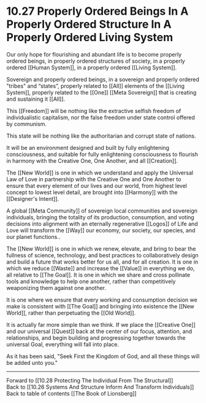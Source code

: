 # 10.27 Properly Ordered Beings In A Properly Ordered Structure In A Properly Ordered Living System

Our only hope for flourishing and abundant life is to become properly ordered beings, in properly ordered structures of society, in a properly ordered [[Human System]], in a properly ordered [[Living System]].  

Sovereign and properly ordered beings, in a sovereign and properly ordered "tribes" and “states”, properly related to [[All]] elements of the [[Living System]], properly related to the [[One]] [[Meta Sovereign]] that is creating and sustaining it [[All]]. 

This [[Freedom]] will be nothing like the extractive selfish freedom of individualistic capitalism, nor the false freedom under state control offered by communism. 

This state will be nothing like the authoritarian and corrupt state of nations.

It will be an environment designed and built by fully enlightening consciousness, and suitable for fully enlightening consciousness to flourish in harmony with the Creative One, One Another, and all [[Creation]].

The [[New World]] is one in which we understand and apply the Universal Law of Love in partnership with the Creative One and One Another to ensure that every element of our lives and our world, from highest level concept to lowest level detail, are brought into [[Harmony]] with the [[Designer's Intent]].

A global [[Meta Community]] of sovereign local communities and sovereign individuals, bringing the totality of its production, consumption, and voting decisions into alignment with an eternally regenerative [[Logos]] of Life and Love will transform the [[Way]] our economy, our society, our species, and our planet functions..

The [[New World]] is one in which we renew, elevate, and bring to bear the fullness of science, technology, and best practices to collaboratively design and build a future that works better for us all, and for all creation. It is one in which we reduce [[Waste]] and increase the [[Value]] in everything we do, all relative to [[The Goal]]. It is one in which we share and cross pollinate tools and knowledge to help one another, rather than competitively weaponizing them against one another.

It is one where we ensure that every working and consumption decision we make is consistent with [[The Goal]] and bringing into existence the [[New World]], rather than perpetuating the [[Old World]].

It is actually far more simple than we think. If we place the [[Creative One]] and our universal [[Quest]] back at the center of our focus, attention, and relationships, and begin building and progressing together towards the universal Goal, everything will fall into place.

As it has been said, "Seek First the Kingdom of God, and all these things will be added unto you."  

___

Forward to [[10.28 Protecting The Individual From The Structural]]  
Back to [[10.26 Systems And Structure Inform And Transform Individuals]]  
Back to table of contents [[The Book of Lionsberg]]  
